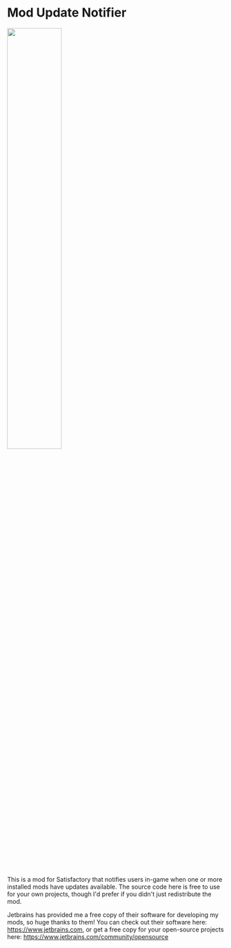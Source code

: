 # Mod Update Notifier
<img src="https://github.com/user-attachments/assets/42dd1348-2f03-4ece-a5f2-84c8e1d5b659" width="50%">


This is a mod for Satisfactory that notifies users in-game when one or more installed mods have updates available. The source code here is free to use for your own projects, though I'd prefer if you didn't just redistribute the mod.

Jetbrains has provided me a free copy of their software for developing my mods, so huge thanks to them! You can check out their software here: https://www.jetbrains.com, or get a free copy for your open-source projects here: https://www.jetbrains.com/community/opensource
